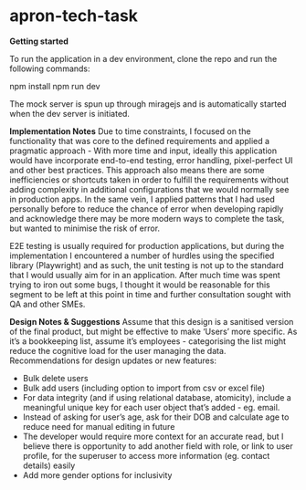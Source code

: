 # apron-tech-task

**Getting started**

To run the application in a dev environment, clone the repo and run the following commands:

npm install
npm run dev

The mock server is spun up through miragejs and is automatically started when the dev server is initiated.


**Implementation Notes**
Due to time constraints, I focused on the functionality that was core to the defined requirements and applied a pragmatic approach - With more time and input, ideally this application would have incorporate end-to-end testing, error handling, pixel-perfect UI and other best practices. This approach also means there are some inefficiencies or shortcuts taken in order to fulfill the requirements without adding complexity in additional configurations that we would normally see in production apps. In the same vein, I applied patterns that I had used personally before to reduce the chance of error when developing rapidly and acknowledge there may be more modern ways to complete the task, but wanted to minimise the risk of error. 

E2E testing is usually required for production applications, but during the implementation I encountered a number of hurdles using the specified library (Playwright) and as such, the unit testing is not up to the standard that I would usually aim for in an application. After much time was spent trying to iron out some bugs, I thought it would be reasonable for this segment to be left at this point in time and further consultation sought with QA and other SMEs.
 
**Design Notes & Suggestions**
Assume that this design is a sanitised version of the final product, but might be effective to make ‘Users’ more specific. As it’s a bookkeeping list, assume it’s employees - categorising the list might reduce the cognitive load for the user managing the data.
Recommendations for design updates or new features:
- Bulk delete users
- Bulk add users (including option to import from csv or excel file)
- For data integrity (and if using relational database, atomicity), include a meaningful unique key for each user object that’s added - eg. email.
- Instead of asking for user’s age, ask for their DOB and calculate age to reduce need for manual editing in future
- The developer would require more context for an accurate read, but I believe there is opportunity to add another field with role, or link to user profile, for the superuser to access more information (eg. contact details) easily
- Add more gender options for inclusivity
